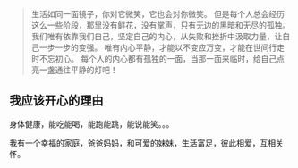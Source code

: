 > 生活如同一面镜子，你对它微笑，它也会对你微笑。
但是每个人总会经历这么一些阶段，那里没有鲜花，没有掌声，只有无边的黑暗和无尽的孤独。
我们唯有依靠我们自己，坚定自己的内心，从失败和挫折中汲取力量，让自己一步一步的变强。
唯有内心平静，才能以不变应万变，才能在世间行走时不忘初心。
每个人的内心都有孤独的一面，当那一面来临时，给自己点亮一盏通往平静的灯吧！

## 我应该开心的理由

身体健康，能吃能喝，能跑能跳，能说能笑。。。


我有一个幸福的家庭，爸爸妈妈，和可爱的妹妹，生活富足，彼此相爱，互相关怀。
